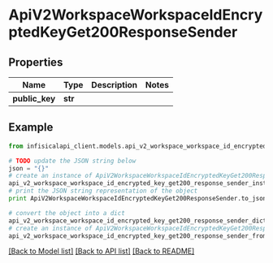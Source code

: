 # ApiV2WorkspaceWorkspaceIdEncryptedKeyGet200ResponseSender


## Properties
Name | Type | Description | Notes
------------ | ------------- | ------------- | -------------
**public_key** | **str** |  | 

## Example

```python
from infisicalapi_client.models.api_v2_workspace_workspace_id_encrypted_key_get200_response_sender import ApiV2WorkspaceWorkspaceIdEncryptedKeyGet200ResponseSender

# TODO update the JSON string below
json = "{}"
# create an instance of ApiV2WorkspaceWorkspaceIdEncryptedKeyGet200ResponseSender from a JSON string
api_v2_workspace_workspace_id_encrypted_key_get200_response_sender_instance = ApiV2WorkspaceWorkspaceIdEncryptedKeyGet200ResponseSender.from_json(json)
# print the JSON string representation of the object
print ApiV2WorkspaceWorkspaceIdEncryptedKeyGet200ResponseSender.to_json()

# convert the object into a dict
api_v2_workspace_workspace_id_encrypted_key_get200_response_sender_dict = api_v2_workspace_workspace_id_encrypted_key_get200_response_sender_instance.to_dict()
# create an instance of ApiV2WorkspaceWorkspaceIdEncryptedKeyGet200ResponseSender from a dict
api_v2_workspace_workspace_id_encrypted_key_get200_response_sender_from_dict = ApiV2WorkspaceWorkspaceIdEncryptedKeyGet200ResponseSender.from_dict(api_v2_workspace_workspace_id_encrypted_key_get200_response_sender_dict)
```
[[Back to Model list]](../README.md#documentation-for-models) [[Back to API list]](../README.md#documentation-for-api-endpoints) [[Back to README]](../README.md)


